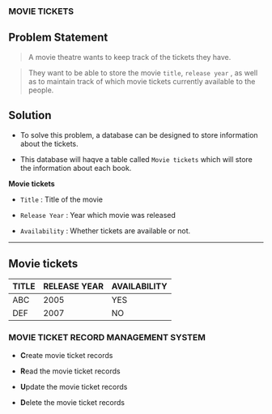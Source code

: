 ### MOVIE TICKETS

## Problem Statement
 > A movie theatre wants to keep track of the tickets they have.

 > They want to be able to store the movie `title`, `release year` , as well as to maintain track of which movie tickets currently available to the people.


## Solution

- To solve this problem, a database can be designed to store information about the tickets.

- This database will haqve a table called `Movie tickets` which will store the information about each book.


**Movie tickets**

- `Title` : Title of the movie

- `Release Year` : Year which movie was released

- `Availability` : Whether tickets are available or not.

***

## Movie tickets

| TITLE | RELEASE YEAR | AVAILABILITY |
| --- | --- | --- |
| ABC | 2005 | YES |
| DEF | 2007 | NO |


### MOVIE TICKET RECORD MANAGEMENT SYSTEM

- **C**reate movie ticket records

- **R**ead the movie ticket records

- **U**pdate the movie ticket records

- **D**elete the movie ticket records
